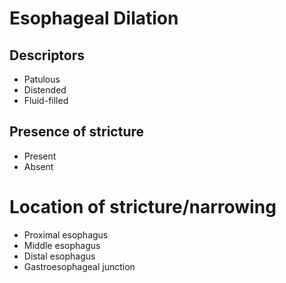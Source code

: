# Esophageal Dilation

## Descriptors
- Patulous
- Distended
- Fluid-filled

## Presence of stricture

- Present
- Absent

# Location of stricture/narrowing

- Proximal esophagus
- Middle esophagus
- Distal esophagus
- Gastroesophageal junction